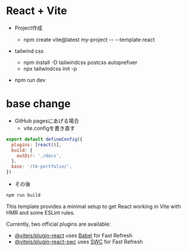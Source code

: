 # React + Vite
- Project作成
    - npm create vite@latest my-project -- --template react
- tailwind css
    - npm install -D tailwindcss postcss autoprefixer
    - npx tailwindcss init -p

- npm run dev

# base change
- GitHub pagesにあげる場合
    - vite.configを書き直す
```js
export default defineConfig({
  plugins: [react()],
  build: {
    outDir: './docs',
  },
  base: '/tk-portfolio/',
})
```
- その後
```js
npm run build
```

This template provides a minimal setup to get React working in Vite with HMR and some ESLint rules.

Currently, two official plugins are available:

- [@vitejs/plugin-react](https://github.com/vitejs/vite-plugin-react/blob/main/packages/plugin-react/README.md) uses [Babel](https://babeljs.io/) for Fast Refresh
- [@vitejs/plugin-react-swc](https://github.com/vitejs/vite-plugin-react-swc) uses [SWC](https://swc.rs/) for Fast Refresh
